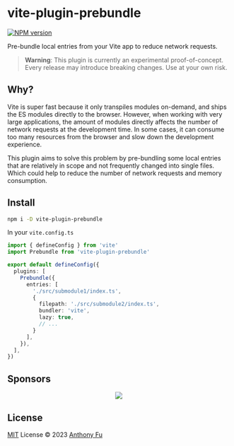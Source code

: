 # vite-plugin-prebundle

[![NPM version](https://img.shields.io/npm/v/vite-plugin-prebundle?color=a1b858&label=)](https://www.npmjs.com/package/vite-plugin-prebundle)

Pre-bundle local entries from your Vite app to reduce network requests.

> **Warning**: This plugin is currently an experimental proof-of-concept. Every release may introduce breaking changes. Use at your own risk.

## Why?

Vite is super fast because it only transpiles modules on-demand, and ships the ES modules directly to the browser. However, when working with very large applications, the amount of modules directly affects the number of network requests at the development time. In some cases, it can consume too many resources from the browser and slow down the development experience.

This plugin aims to solve this problem by pre-bundling some local entries that are relatively in scope and not frequently changed into single files. Which could help to reduce the number of network requests and memory consumption.

## Install

```bash
npm i -D vite-plugin-prebundle
```

In your `vite.config.ts`

```ts
import { defineConfig } from 'vite'
import Prebundle from 'vite-plugin-prebundle'

export default defineConfig({
  plugins: [
    Prebundle({
      entries: [
        './src/submodule1/index.ts',
        {
          filepath: './src/submodule2/index.ts',
          bundler: 'vite',
          lazy: true,
          // ...
        }
      ],
    }),
  ],
})
```

## Sponsors

<p align="center">
  <a href="https://cdn.jsdelivr.net/gh/antfu/static/sponsors.svg">
    <img src='https://cdn.jsdelivr.net/gh/antfu/static/sponsors.svg'/>
  </a>
</p>

## License

[MIT](./LICENSE) License © 2023 [Anthony Fu](https://github.com/antfu)
